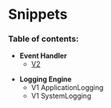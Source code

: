 # Snippets


### Table of contents:

<!--ts-->
   * **Event Handler**
     * [V2](API/Eventhandler/V2/Eventhandler-v2.md)
<!--te-->
* **Logging Engine**
	* V1 ApplicationLogging
	* V1 SystemLogging